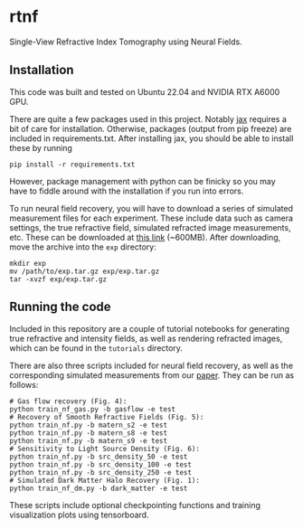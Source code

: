 # rtnf

Single-View Refractive Index Tomography using Neural Fields. 

## Installation

This code was built and tested on Ubuntu 22.04 and NVIDIA RTX A6000 GPU. 

There are quite a few packages used in this project. Notably [jax](https://github.com/google/jax) requires a bit of care for installation. Otherwise, packages (output from pip freeze) are included in requirements.txt. After installing jax, you should be able to install these by running 

    pip install -r requirements.txt

However, package management with python can be finicky so you may have to fiddle around with the installation if you run into errors. 

To run neural field recovery, you will have to download a series of simulated measurement files for each experiment. These include data such as camera settings, the true refractive field, simulated refracted image measurements, etc. These can be downloaded at [this link](https://caltech.box.com/shared/static/lqp8w7mifc4ibbc1fi55v6z8tl4ydi2y.gz) (~600MB). After downloading, move the archive into the `exp` directory: 

    mkdir exp
    mv /path/to/exp.tar.gz exp/exp.tar.gz
    tar -xvzf exp/exp.tar.gz 

## Running the code

Included in this repository are a couple of tutorial notebooks for generating true refractive and intensity fields, as well as rendering refracted images, which can be found in the `tutorials` directory. 

There are also three scripts included for neural field recovery, as well as the corresponding simulated measurements from our [paper](https://arxiv.org/abs/2309.04437). They can be run as follows: 

    # Gas flow recovery (Fig. 4): 
    python train_nf_gas.py -b gasflow -e test
    # Recovery of Smooth Refractive Fields (Fig. 5): 
    python train_nf.py -b matern_s2 -e test
    python train_nf.py -b matern_s8 -e test
    python train_nf.py -b matern_s9 -e test
    # Sensitivity to Light Source Density (Fig. 6): 
    python train_nf.py -b src_density_50 -e test
    python train_nf.py -b src_density_100 -e test
    python train_nf.py -b src_density_250 -e test
    # Simulated Dark Matter Halo Recovery (Fig. 1): 
    python train_nf_dm.py -b dark_matter -e test 

These scripts include optional checkpointing functions and training visualization plots using tensorboard. 